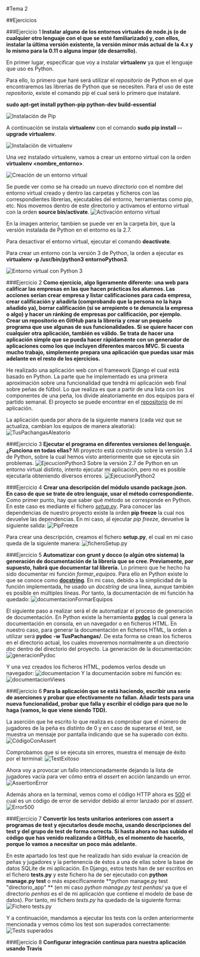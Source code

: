 #Tema 2

##Ejercicios

###Ejercicio 1
**Instalar alguno de los entornos virtuales de node.js (o de cualquier otro lenguaje con el que se esté familiarizado) y, con ellos, instalar la última versión existente, la versión minor más actual de la 4.x y lo mismo para la 0.11 o alguna impar (de desarrollo).**

En primer lugar, especificar que voy a instalar **virtualenv** ya que el lenguaje que uso es Python.

Para ello, lo primero que haré será utilizar el *repositorio* de Python en el que encontraremos las librerias de Python que se necesiten. Para el uso de este *repositorio*, existe el comando pip el cual será lo primero que instalaré.

**sudo apt-get install python-pip python-dev build-essential**

![Instalación de Pip](http://i1016.photobucket.com/albums/af281/raperaco/instalacionPip_zpsbphfsoeg.png)

A continuación se instala **virtualenv** con el comando **sudo pip install --upgrade virtualenv**.

![Instalación de virtualenv](http://i1016.photobucket.com/albums/af281/raperaco/instalacionVirtualenv_zpsyz5krhpj.png)

Una vez instalado virtualenv, vamos a crear un entorno virtual con la orden **virtualenv <nombre_entorno>**.

![Creación de un entorno virtual](http://i1016.photobucket.com/albums/af281/raperaco/creacionEntornoVirtual_zpsxzp5bnws.png)

Se puede ver como se ha creado un nuevo *directorio* con el nombre del entorno virtual creado y dentro las carpetas y ficheros con las correspondientes librerías, ejecutables del entorno, herramientas como pip, etc.
Nos movemos dentro de este directorio y activamos el entorno virtual con la orden **source bin/activate**.
![Activación entorno virtual](http://i1016.photobucket.com/albums/af281/raperaco/activacionEntornoVirtual_zpspjpq8jft.png)

En la imagen anterior, tambien se puede ver en la carpeta *bin*, que la versión instalada de Python en el entorno es la 2.7.

Para desactivar el entorno virtual, ejecutar el comando **deactivate**.

Para crear un entorno con la versión 3 de Python, la orden a ejecutar es **virtualenv -p /usr/bin/python3 entornoPython3**.

![Entorno virtual con Python 3](http://i1016.photobucket.com/albums/af281/raperaco/virtualenvPython3_zpsbjmx9aqz.png)

###Ejercicio 2
**Como ejercicio, algo ligeramente diferente: una web para calificar las empresas en las que hacen prácticas los alumnos. Las acciones serían crear empresa y listar calificaciones para cada empresa, crear calificación y añadirla (comprobando que la persona no la haya añadido ya), borrar calificación (si se arrepiente o te denuncia la empresa o algo) y hacer un ránking de empresas por calificación, por ejemplo. Crear un repositorio en GitHub para la librería y crear un pequeño programa que use algunas de sus funcionalidades. Si se quiere hacer con cualquier otra aplicación, también es válido.
Se trata de hacer una aplicación simple que se pueda hacer rápidamente con un generador de aplicaciones como los que incluyen diferentes marcos MVC. Si cuesta mucho trabajo, simplemente prepara una aplicación que puedas usar más adelante en el resto de los ejercicios.**

He realizado una aplicación web con el framework Django el cual está basado en Python.
La parte que he implementado es una primera aproximación sobre una funcionalidad que tendrá mi aplicación web final sobre peñas de fútbol. Lo que realiza es que a partir de una lista con los componentes de una peña, los divide aleatoriamente en dos equipos para el partido semanal.
El proyecto se puede encontrar en el [repositorio](https://github.com/mabarrbai/TusPachangas) de mi aplicación.

La aplicación queda por ahora de la siguiente manera (cada vez que se actualiza, cambian los equipos de manera aleatoria):
![TusPachangasAleatorio](http://i1016.photobucket.com/albums/af281/raperaco/tusPachangasAleatorio_zpsghz5emx5.png)

###Ejercicio 3
**Ejecutar el programa en diferentes versiones del lenguaje. ¿Funciona en todas ellas?**
Mi proyecto está construido sobre la versión 3.4 de Python, sobre la cual hemos visto anteriormente que se ejecuta sin problemas. ![EjecucionPython3](http://i1016.photobucket.com/albums/af281/raperaco/ejecucionPython3_zpsztre4sg2.png)
Sobre la versión 2.7 de Python en un entorno virtual distinto, intento ejecutar mi aplicación, pero no es posible ejecutarla obteniendo diversos errores. ![EjecucionPython2](http://i1016.photobucket.com/albums/af281/raperaco/ejecucionPython2_zpsviznd0kh.png)

###Ejercicio 4
**Crear una descripción del módulo usando package.json. En caso de que se trate de otro lenguaje, usar el método correspondiente.**
Como primer punto, hay que saber qué método se corresponde en Python. En este caso es mediante el fichero *[setup.py](http://python-packaging.readthedocs.org/en/latest/minimal.html)*. Para conocer las dependencias de nuestro proyecto existe la orden **pip freeze** la cual nos devuelve las dependencias.
En mi caso, al ejecutar *pip freeze*, devuelve la siguiente salida: ![PipFreeze](http://i1016.photobucket.com/albums/af281/raperaco/pipFreeze_zpszllbx1iu.png)

Para crear una descripción, creamos el fichero **setup.py**, el cual en mi caso queda de la siguiente manera: ![ficheroSetup.py](http://i1016.photobucket.com/albums/af281/raperaco/ficheroSetup.py_zpsqnw9bjus.png)

###Ejercicio 5
**Automatizar con grunt y docco (o algún otro sistema) la generación de documentación de la librería que se cree. Previamente, por supuesto, habrá que documentar tal librería.**
Lo primero que he hecho ha sido documentar mi función *formar_equipos*. Para ello en Python existe lo que se conoce como **[docstring](https://www.python.org/dev/peps/pep-0257/)**. En mi caso, debido a la simplicidad de la función implementada, he usado un *docstring* de una línea, aunque también es posible en múltiples líneas.
Por tanto, la documentación de mi función ha quedado:
![documentacionFormarEquipos](http://i1016.photobucket.com/albums/af281/raperaco/documentacionFuncion_zpswsavhtcv.png)

El siguiente paso a realizar será el de automatizar el proceso de generación de documentación. En Python existe la herramienta **[pydoc](https://docs.python.org/3.4/library/pydoc.html)** la cual genera la documentación en consola, en un navegador o en ficheros HTML. En nuestro caso, para generar la documentación en ficheros HTML, la orden a utilizar será **pydoc -w TusPachangas/**. De esta forma se crean los ficheros en el directorio actual, los cuales moveremos normalmente a un directorio *doc* dentro del directorio del proyecto.
La generación de la documentación:
![generacionPydoc](http://i1016.photobucket.com/albums/af281/raperaco/generarPydoc_zpslykvrx2z.png)

Y una vez creados los ficheros HTML, podemos verlos desde un navegador:
![documentacion](http://i1016.photobucket.com/albums/af281/raperaco/docHTML_zpsqnjmopyk.png)
Y la documentación sobre mi función es:
![documentacionViews](http://i1016.photobucket.com/albums/af281/raperaco/docHTMLViews_zpsh1p559dv.png)

###Ejercicio 6
**Para la aplicación que se está haciendo, escribir una serie de aserciones y probar que efectivamente no fallan. Añadir tests para una nueva funcionalidad, probar que falla y escribir el código para que no lo haga (vamos, lo que viene siendo TDD).**

La aserción que he escrito lo que realiza es comprobar que el número de jugadores de la peña es distinto de 0 y en caso de superarse el test, se muestra un mensaje por pantalla indicando que se ha superado con éxito.
![CódigoConAssert](http://i1016.photobucket.com/albums/af281/raperaco/assertEnLinea_zpsgabzjy1u.png)

Comprobamos que si se ejecuta sin errores, muestra el mensaje de éxito por el terminal:
![TestExitoso](http://i1016.photobucket.com/albums/af281/raperaco/testExitoso_zps1rwbpmlt.png)

Ahora voy a provocar un fallo intencionadamente dejando la lista de jugadores vacía para ver cómo entra el *assert* en acción lanzando un error.
![AssertionError](http://i1016.photobucket.com/albums/af281/raperaco/assertionError_zpsorzf2mvc.png)

Además ahora en la terminal, vemos como el código HTTP ahora es [500](https://es.wikipedia.org/wiki/Anexo:C%C3%B3digos_de_estado_HTTP#5xx_Errores_de_servidor) el cual es un código de error de servidor debido al error lanzado por el *assert*.
![Error500](http://i1016.photobucket.com/albums/af281/raperaco/error500_zpsv5ptrpsm.png)

###Ejercicio 7
**Convertir los tests unitarios anteriores con assert a programas de test y ejecutarlos desde mocha, usando descripciones del test y del grupo de test de forma correcta. Si hasta ahora no has subido el código que has venido realizando a GitHub, es el momento de hacerlo, porque lo vamos a necesitar un poco más adelante.**

En este apartado los test que he realizado han sido evaluar la creación de peñas y jugadores y la pertenencia de éstos a una de ellas sobre la base de datos SQLite de mi aplicación.
En Django, estos tests han de ser escritos en el fichero **tests.py** y este fichero ha de ser ejecutado con **python manage.py test** o más específicamente **python manage.py test "directorio_app" ** (en mi caso *python manage.py test penhas/* ya que el directorio *penhas* es el de mi aplicación que contiene el modelo de base de datos).
Por tanto, mi fichero *tests.py* ha quedado de la siguiente forma:
![Fichero tests.py](http://i1016.photobucket.com/albums/af281/raperaco/test.py_zpsv4lobchl.png)

Y a continuación, mandamos a ejecutar los tests con la orden anteriormente mencionada y vemos cómo los test son superados correctamente:
![Tests superados](http://i1016.photobucket.com/albums/af281/raperaco/testSuperados_zpsukaiecz9.png)

###Ejercicio 8
**Configurar integración continua para nuestra aplicación usando Travis**





















